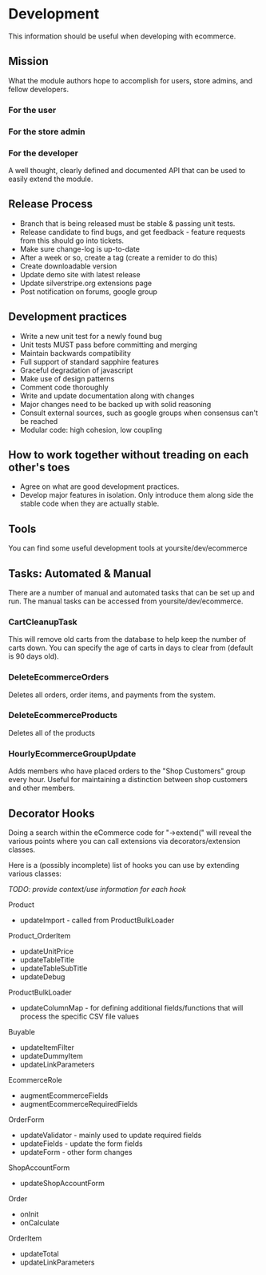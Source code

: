 Development
===========

This information should be useful when developing with ecommerce.


## Mission
What the module authors hope to accomplish for users, store admins, and fellow developers.

### For the user

### For the store admin

### For the developer
A well thought, clearly defined and documented API that can be used to easily extend the module.



Release Process
---------------

 - Branch that is being released must be stable & passing unit tests.
 - Release candidate to find bugs, and get feedback - feature requests from this should go into tickets.
 - Make sure change-log is up-to-date
 - After a week or so, create a tag (create a remider to do this)
 - Create downloadable version
 - Update demo site with latest release
 - Update silverstripe.org extensions page
 - Post notification on forums, google group


Development practices
---------------------

 - Write a new unit test for a newly found bug
 - Unit tests MUST pass before committing and merging
 - Maintain backwards compatibility
 - Full support of standard sapphire features
 - Graceful degradation of javascript
 - Make use of design patterns
 - Comment code thoroughly
 - Write and update documentation along with changes
 - Major changes need to be backed up with solid reasoning
 - Consult external sources, such as google groups when consensus can't be reached
 - Modular code: high cohesion, low coupling 


How to work together without treading on each other's toes
----------------------------------------------------------

 - Agree on what are good development practices.
 - Develop major features in isolation. Only introduce them along side the stable code when they are actually stable.

Tools
-----

You can find some useful development tools at yoursite/dev/ecommerce

Tasks: Automated & Manual
-------------------------
There are a number of manual and automated tasks that can be set up and run. The manual tasks can be accessed from yoursite/dev/ecommerce.

### CartCleanupTask
This will remove old carts from the database to help keep the number of carts down. You can specify the age of carts in days to clear from (default is 90 days old). 

### DeleteEcommerceOrders
Deletes all orders, order items, and payments from the system.

### DeleteEcommerceProducts
Deletes all of the products

### HourlyEcommerceGroupUpdate
Adds members who have placed orders to the "Shop Customers" group every hour. Useful for maintaining a distinction between shop customers and other members.

Decorator Hooks
---------------

Doing a search within the eCommerce code for "->extend(" will reveal the various points where you can call extensions via decorators/extension classes.

Here is a (possibly incomplete) list of hooks you can use by extending various classes:

*TODO: provide context/use information for each hook*

Product

 - updateImport - called from ProductBulkLoader

Product_OrderItem

 - updateUnitPrice
 - updateTableTitle
 - updateTableSubTitle
 - updateDebug

ProductBulkLoader

 - updateColumnMap - for defining additional fields/functions that will process the specific CSV file values

Buyable

 - updateItemFilter
 - updateDummyItem
 - updateLinkParameters

EcommerceRole

 - augmentEcommerceFields
 - augmentEcommerceRequiredFields


OrderForm

 - updateValidator - mainly used to update required fields
 - updateFields - update the form fields
 - updateForm - other form changes

ShopAccountForm

 - updateShopAccountForm

Order

 - onInit
 - onCalculate

OrderItem

 - updateTotal
 - updateLinkParameters